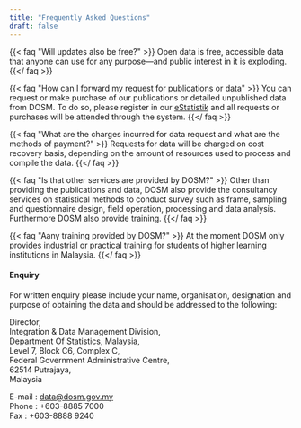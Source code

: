 ```yaml
---
title: "Frequently Asked Questions"
draft: false
---
```


{{< faq "Will updates also be free?" >}}
Open data is free, accessible data that anyone can use for any purpose—and public interest in it is exploding.
{{</ faq >}}

{{< faq "How can I forward my request for publications or data" >}}
You can request or make purchase of our publications or detailed unpublished data from DOSM. To do so, please register in our [eStatistik](https://www.dosm.gov.my/v1/index.php?r=sso2/gotoeservices) and all requests or purchases will be attended through the system.
{{</ faq >}}

{{< faq "What are the charges incurred for data request and what are the methods of payment?" >}}
Requests for data will be charged on cost recovery basis, depending on the amount of resources used to process and compile the data.
{{</ faq >}}

{{< faq "Is that other services are provided by DOSM?" >}}
Other than providing the publications and data, DOSM also provide the consultancy services on statistical methods to conduct survey such as frame, sampling and questionnaire design, field operation, processing and data analysis.  Furthermore DOSM also provide training.
{{</ faq >}}

{{< faq "Aany training provided by DOSM?" >}}
At the moment DOSM only provides industrial or practical training for students of higher learning institutions in Malaysia.
{{</ faq >}}



#### Enquiry
For written enquiry please include your name, organisation, designation and purpose of obtaining the data and should be addressed to the following:

Director,<br>
Integration & Data Management Division,<br>
Department Of Statistics, Malaysia,<br>
Level 7, Block C6, Complex C,<br>
Federal Government Administrative Centre,<br>
62514 Putrajaya,<br>
Malaysia<br>

E-mail : data@dosm.gov.my<br>
Phone : +603-8885 7000<br>
Fax : +603-8888 9240<br>
